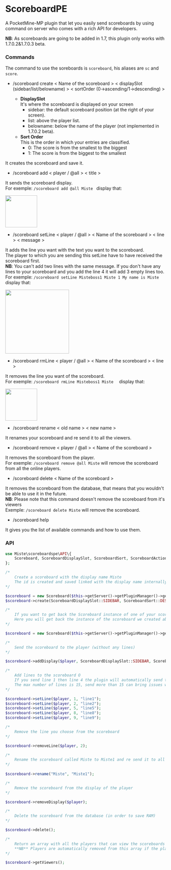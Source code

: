 # ScoreboardPE

A PocketMine-MP plugin that let you easily send scoreboards by using command on server who comes with a rich API for developers.

**NB**: As scoreboards are going to be added in 1.7, this plugin only works with 1.7.0.2&1.7.0.3 beta.
### Commands

The command to use the soreboards is ``scoreboard``, his aliases are ``sc`` and ``score``.

* /scoreboard create < Name of the scoreboard > < displaySlot (sidebar/list/belowname) > < sortOrder (0->ascending/1->descending) >

  - **DisplaySlot**  
  It's where the scoreboard is displayed on your screen
    - sidebar: the default scoreboard position (at the right of your screen).
    - list: above the player list.
    - belowname: below the name of the player (not implemented in 1.7.0.2 beta).
  - **Sort Order**  
  This is the order in which your entries are classified.
    - 0: The score is from the smallest to the biggest
    - 1: The score is from the biggest to the smallest
    
It creates the scoreboard and save it.  

* /scoreboard add < player / @all > < title >

It sends the scoreboard display.  
For exemple: ``/scoreboard add @all Miste
`` display that:

<img src="https://github.com/MisteFr/ScoreboardsPE/raw/master/img/exemple1.png" width="100">

* /scoreboard setLine < player / @all > < Name of the scoreboard > < line > < message >

It adds the line you want with the text you want to the scoreboard.  
The player to which you are sending this setLine have to have received the scoreboard first.  
**NB**: You can't add two lines with the same message. If you don't have any lines to your scoreboard and you add the line 4 it will add 3 empty lines too.  
For exemple: ``/scoreboard setLine Misteboss1 Miste 1 My name is Miste
`` display that:

<img src="https://github.com/MisteFr/ScoreboardsPE/raw/master/img/exemple2.png" width="200">  

* /scoreboard rmLine < player / @all > < Name of the scoreboard > < line >

It removes the line you want of the scoreboard.  
For exemple: ``/scoreboard rmLine Misteboss1 Miste 
`` display that:

<img src="https://github.com/MisteFr/ScoreboardsPE/raw/master/img/exemple1.png" width="100">

* /scoreboard rename < old name > < new name >

It renames your scoreboard and re send it to all the viewers.

* /scoreboard remove < player / @all > < Name of the scoreboard >

It removes the scoreboard from the player.  
For exemple: ``/scoreboard remove @all Miste`` will remove the scoreboard from all the online players.    

* /scoreboard delete < Name of the scoreboard >

It removes the scoreboard from the database, that means that you wouldn't be able to use it in the future.  
**NB**: Please note that this command doesn't remove the scoreboard from it's viewers  
Exemple: ``/scoreboard delete Miste`` will remove the scoreboard.

* /scoreboard help

It gives you the list of available commands and how to use them.

### API
```php
use Miste\scoreboardspe\API\{
	Scoreboard, ScoreboardDisplaySlot, ScoreboardSort, ScoreboardAction
};

/*
    Create a scoreboard with the display name Miste
    The id is created and saved linked with the display name internally
*/    

$scoreboard = new Scoreboard($this->getServer()->getPluginManager()->getPlugin("ScoreboardsPE")->getPlugin(), "Miste", ScoreboardAction::CREATE);
$scoreboard->create(ScoreboardDisplaySlot::SIDEBAR, ScoreboardSort::DESCENDING);

/*
    If you want to get back the Scoreboard instance of one of your scoreboard do as you were creating on and add the ScoreboardAction::MODIFY at the end of the constructor.
    Here you will get back the instance of the scoreboard we created above
*/

$scoreboard = new Scoreboard($this->getServer()->getPluginManager()->getPlugin("ScoreboardsPE")->getPlugin(), "Miste", ScoreboardAction::MODIFY);

/*
    Send the scoreboard to the player (without any lines)
*/

$scoreboard->addDisplay($player, ScoreboardDisplaySlot::SIDEBAR, ScoreboardSort::ASCENDING);

/*
    Add lines to the scoreboard O
    If you send line 1 then line 4 the plugin will automatically send two empty lines between.
    The max number of lines is 15, send more than 15 can bring issues when removing some
*/

$scoreboard->setLine($player, 1, "line1");
$scoreboard->setLine($player, 2, "line2");
$scoreboard->setLine($player, 5, "line5");
$scoreboard->setLine($player, 8, "line8");
$scoreboard->setLine($player, 9, "line9");

/*
    Remove the line you choose from the scoreboard
*/

$scoreboard->removeLine($player, 2);

/*
    Rename the scoreboard called Miste to Miste1 and re send it to all the viewers
*/
    
$scoreboard->rename("Miste", "Miste1");

/*
    Remove the scoreboard from the display of the player
*/

$scoreboard->removeDisplay($player);

/*
    Delete the scoreboard from the database (in order to save RAM)
*/

$scoreboard->delete();

/*
    Return an array with all the players that can view the scoreboards
    **NB** Players are automatically removed from this array if the player quits the server or if you remove the scoreboard for this player
*/

$scoreboard->getViewers();


```